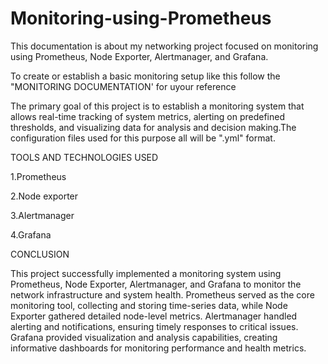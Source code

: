 # Monitoring-using-Prometheus
This documentation is about my networking project focused on  monitoring using Prometheus, Node Exporter, Alertmanager, and Grafana. 

To create or establish a basic monitoring setup like this follow the "MONITORING DOCUMENTATION' for uyour reference

The primary goal of this project is to establish a monitoring system that allows real-time tracking of system metrics, alerting on predefined thresholds, and visualizing data for analysis and decision making.The configuration files used for this purpose all will be ".yml" format.

TOOLS AND TECHNOLOGIES USED

1.Prometheus

2.Node exporter

3.Alertmanager

4.Grafana

CONCLUSION

This project successfully implemented a monitoring system using Prometheus, Node Exporter, Alertmanager, and Grafana to monitor the network infrastructure and system health. Prometheus served as the core monitoring tool, collecting and storing time-series data, while Node Exporter gathered detailed node-level metrics. Alertmanager handled alerting and notifications, ensuring timely responses to critical issues. Grafana provided visualization and analysis capabilities, creating informative dashboards for monitoring performance and health metrics.
